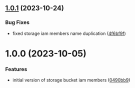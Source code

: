 ## [1.0.1](https://github.com/data-platform-hq/terraform-google-cloud-storage-iam/compare/v1.0.0...v1.0.1) (2023-10-24)


### Bug Fixes

* fixed storage iam members name duplication ([4f6bf9f](https://github.com/data-platform-hq/terraform-google-cloud-storage-iam/commit/4f6bf9fc28149f2147d096266284ee79c5e813cf))

# 1.0.0 (2023-10-05)


### Features

* initial version of storage bucket iam members ([0490bb9](https://github.com/data-platform-hq/terraform-google-cloud-storage-iam/commit/0490bb9b641290761ab13581fd1b8dfb97efc7d4))
